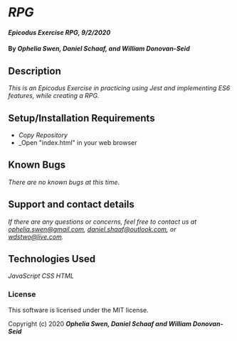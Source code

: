 # _RPG_

#### _Epicodus Exercise RPG, 9/2/2020_

#### By _**Ophelia Swen, Daniel Schaaf, and William Donovan-Seid**_

## Description

_This is an Epicodus Exercise in practicing using Jest and implementing ES6 features, while creating a RPG._

## Setup/Installation Requirements

* _Copy Repository_
* _Open "index.html" in your web browser

## Known Bugs

_There are no known bugs at this time._

## Support and contact details

_If there are any questions or concerns, feel free to contact us at ophelia.swen@gmail.com, daniel.shaaf@outlook.com, or wdstwo@live.com._

## Technologies Used

_JavaScript_
_CSS_
_HTML_

### License

This software is licensed under the MIT license.

Copyright (c) 2020 **_Ophelia Swen, Daniel Schaaf and William Donovan-Seid_**
